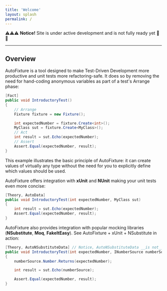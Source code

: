 ```yaml
---
title: 'Welcome'
layout: splash
permalink: /
---
```


⚠️⚠️⚠️ **Notice!** Site is under active development and is not fully ready yet 🔨👷

---

## Overview

AutoFixture is a tool designed to make Test-Driven Development more productive and unit tests more refactoring-safe. It does so by removing the need for hand-coding anonymous variables as part of a test's Arrange phase:

```c#
[Fact]
public void IntroductoryTest()
{
    // Arrange
    Fixture fixture = new Fixture();

    int expectedNumber = fixture.Create<int>();
    MyClass sut = fixture.Create<MyClass>();
    // Act
    int result = sut.Echo(expectedNumber);
    // Assert
    Assert.Equal(expectedNumber, result);
}
```

This example illustrates the basic principle of AutoFixture: it can create values of virtually any type without the need for you to explicitly define which values should be used.

AutoFixture offers integration with **xUnit** and **NUnit** making your unit tests even more concise:

```c#
[Theory, AutoData]
public void IntroductoryTest(int expectedNumber, MyClass sut)
{
    int result = sut.Echo(expectedNumber);
    Assert.Equal(expectedNumber, result);
}
```

AutoFixture also provides integration with popular mocking libraries (**NSubstitute**, **Moq**, **FakeItEasy**). See AutoFixture + xUnit + NSubstitute in action:

```c#
[Theory, AutoNSubstituteData] // Notice, AutoNSubstituteData __is not__ provided out of the box.
public void IntroductoryTest(int expectedNumber, INumberSource numberSource, MyClass sut)
{
    numberSource.Number.Returns(expectedNumber);

    int result = sut.Echo(numberSource);

    Assert.Equal(expectedNumber, result);
}
```
